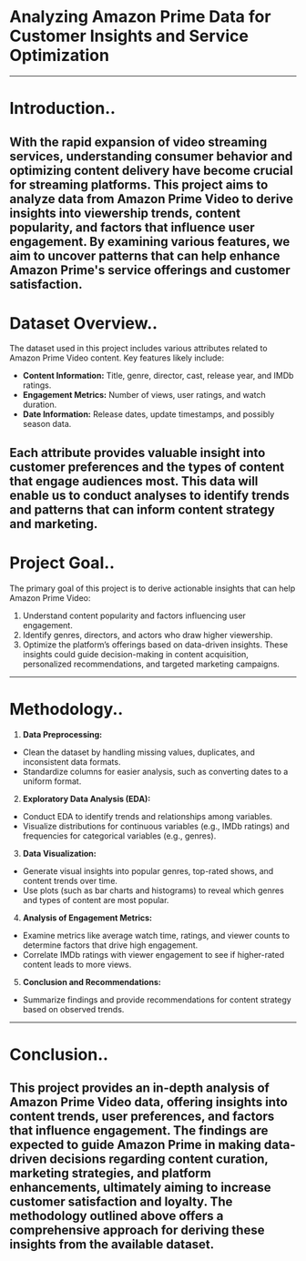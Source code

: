 # Analyzing Amazon Prime Data for Customer Insights and Service Optimization
---
# Introduction..
With the rapid expansion of video streaming services, understanding consumer behavior and optimizing content delivery have become crucial for streaming platforms. This project aims to analyze data from Amazon Prime Video to derive insights into viewership trends, content popularity, and factors that influence user engagement. By examining various features, we aim to uncover patterns that can help enhance Amazon Prime's service offerings and customer satisfaction.
---

# Dataset Overview..
The dataset used in this project includes various attributes related to Amazon Prime Video content. Key features likely include:

 - **Content Information:** Title, genre, director, cast, release year, and IMDb ratings.
 - **Engagement Metrics:** Number of views, user ratings, and watch duration.
 - **Date Information:** Release dates, update timestamps, and possibly season data.

Each attribute provides valuable insight into customer preferences and the types of content that engage audiences most. This data will enable us to conduct analyses to identify trends and patterns that can inform content strategy and marketing.
---
# Project Goal..
The primary goal of this project is to derive actionable insights that can help Amazon Prime Video:

1. Understand content popularity and factors influencing user engagement.
2. Identify genres, directors, and actors who draw higher viewership.
3. Optimize the platform’s offerings based on data-driven insights.
These insights could guide decision-making in content acquisition, personalized recommendations, and targeted marketing campaigns.
---

# Methodology..
1. **Data Preprocessing:**
 - Clean the dataset by handling missing values, duplicates, and inconsistent data formats.
 - Standardize columns for easier analysis, such as converting dates to a uniform format.
   
2. **Exploratory Data Analysis (EDA):**
 - Conduct EDA to identify trends and relationships among variables.
 - Visualize distributions for continuous variables (e.g., IMDb ratings) and frequencies for categorical variables (e.g., genres).

3. **Data Visualization:**
 - Generate visual insights into popular genres, top-rated shows, and content trends over time.
 - Use plots (such as bar charts and histograms) to reveal which genres and types of content are most popular.
4. **Analysis of Engagement Metrics:**
 - Examine metrics like average watch time, ratings, and viewer counts to determine factors that drive high engagement.
 - Correlate IMDb ratings with viewer engagement to see if higher-rated content leads to more views.
5. **Conclusion and Recommendations:**
 - Summarize findings and provide recommendations for content strategy based on observed trends.
---

# Conclusion..
This project provides an in-depth analysis of Amazon Prime Video data, offering insights into content trends, user preferences, and factors that influence engagement. The findings are expected to guide Amazon Prime in making data-driven decisions regarding content curation, marketing strategies, and platform enhancements, ultimately aiming to increase customer satisfaction and loyalty. The methodology outlined above offers a comprehensive approach for deriving these insights from the available dataset.
---

